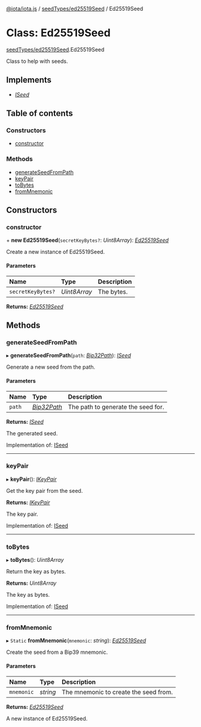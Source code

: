 [@iota/iota.js](../README.md) / [seedTypes/ed25519Seed](../modules/seedtypes_ed25519seed.md) / Ed25519Seed

# Class: Ed25519Seed

[seedTypes/ed25519Seed](../modules/seedtypes_ed25519seed.md).Ed25519Seed

Class to help with seeds.

## Implements

- [*ISeed*](../interfaces/models_iseed.iseed.md)

## Table of contents

### Constructors

- [constructor](seedtypes_ed25519seed.ed25519seed.md#constructor)

### Methods

- [generateSeedFromPath](seedtypes_ed25519seed.ed25519seed.md#generateseedfrompath)
- [keyPair](seedtypes_ed25519seed.ed25519seed.md#keypair)
- [toBytes](seedtypes_ed25519seed.ed25519seed.md#tobytes)
- [fromMnemonic](seedtypes_ed25519seed.ed25519seed.md#frommnemonic)

## Constructors

### constructor

\+ **new Ed25519Seed**(`secretKeyBytes?`: *Uint8Array*): [*Ed25519Seed*](seedtypes_ed25519seed.ed25519seed.md)

Create a new instance of Ed25519Seed.

#### Parameters

| Name | Type | Description |
| :------ | :------ | :------ |
| `secretKeyBytes?` | *Uint8Array* | The bytes. |

**Returns:** [*Ed25519Seed*](seedtypes_ed25519seed.ed25519seed.md)

## Methods

### generateSeedFromPath

▸ **generateSeedFromPath**(`path`: [*Bip32Path*](crypto_bip32path.bip32path.md)): [*ISeed*](../interfaces/models_iseed.iseed.md)

Generate a new seed from the path.

#### Parameters

| Name | Type | Description |
| :------ | :------ | :------ |
| `path` | [*Bip32Path*](crypto_bip32path.bip32path.md) | The path to generate the seed for. |

**Returns:** [*ISeed*](../interfaces/models_iseed.iseed.md)

The generated seed.

Implementation of: [ISeed](../interfaces/models_iseed.iseed.md)

___

### keyPair

▸ **keyPair**(): [*IKeyPair*](../interfaces/models_ikeypair.ikeypair.md)

Get the key pair from the seed.

**Returns:** [*IKeyPair*](../interfaces/models_ikeypair.ikeypair.md)

The key pair.

Implementation of: [ISeed](../interfaces/models_iseed.iseed.md)

___

### toBytes

▸ **toBytes**(): *Uint8Array*

Return the key as bytes.

**Returns:** *Uint8Array*

The key as bytes.

Implementation of: [ISeed](../interfaces/models_iseed.iseed.md)

___

### fromMnemonic

▸ `Static` **fromMnemonic**(`mnemonic`: *string*): [*Ed25519Seed*](seedtypes_ed25519seed.ed25519seed.md)

Create the seed from a Bip39 mnemonic.

#### Parameters

| Name | Type | Description |
| :------ | :------ | :------ |
| `mnemonic` | *string* | The mnemonic to create the seed from. |

**Returns:** [*Ed25519Seed*](seedtypes_ed25519seed.ed25519seed.md)

A new instance of Ed25519Seed.
